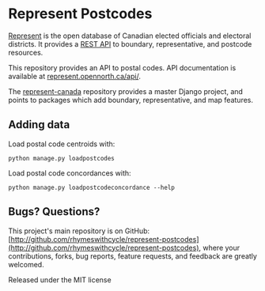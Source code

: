 # Represent Postcodes

[Represent](http://represent.opennorth.ca) is the open database of Canadian elected officials and electoral districts. It provides a [REST API](http://represent.opennorth.ca/api/) to boundary, representative, and postcode resources.

This repository provides an API to postal codes. API documentation is available at [represent.opennorth.ca/api/](http://represent.opennorth.ca/api/#postcodes).

The [represent-canada](http://github.com/opennorth/represent-canada) repository provides a master Django project, and points to packages which add boundary, representative, and map features.

## Adding data

Load postal code centroids with:

    python manage.py loadpostcodes

Load postal code concordances with:

    python manage.py loadpostcodeconcordance --help

## Bugs? Questions?

This project's main repository is on GitHub: [http://github.com/rhymeswithcycle/represent-postcodes](http://github.com/rhymeswithcycle/represent-postcodes), where your contributions, forks, bug reports, feature requests, and feedback are greatly welcomed.

Released under the MIT license
